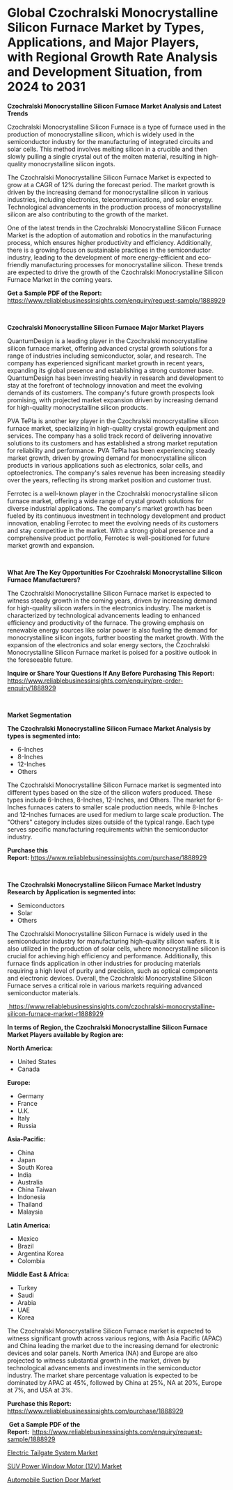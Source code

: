 <p><h1>Global Czochralski Monocrystalline Silicon Furnace Market by Types, Applications, and Major Players, with Regional Growth Rate Analysis and Development Situation, from 2024 to 2031</h1></p><p><strong>Czochralski Monocrystalline Silicon Furnace Market Analysis and Latest Trends</strong></p>
<p><p>Czochralski Monocrystalline Silicon Furnace is a type of furnace used in the production of monocrystalline silicon, which is widely used in the semiconductor industry for the manufacturing of integrated circuits and solar cells. This method involves melting silicon in a crucible and then slowly pulling a single crystal out of the molten material, resulting in high-quality monocrystalline silicon ingots.</p><p>The Czochralski Monocrystalline Silicon Furnace Market is expected to grow at a CAGR of 12% during the forecast period. The market growth is driven by the increasing demand for monocrystalline silicon in various industries, including electronics, telecommunications, and solar energy. Technological advancements in the production process of monocrystalline silicon are also contributing to the growth of the market.</p><p>One of the latest trends in the Czochralski Monocrystalline Silicon Furnace Market is the adoption of automation and robotics in the manufacturing process, which ensures higher productivity and efficiency. Additionally, there is a growing focus on sustainable practices in the semiconductor industry, leading to the development of more energy-efficient and eco-friendly manufacturing processes for monocrystalline silicon. These trends are expected to drive the growth of the Czochralski Monocrystalline Silicon Furnace Market in the coming years.</p></p>
<p><strong>Get a Sample PDF of the Report:&nbsp;</strong> <a href="https://www.reliablebusinessinsights.com/enquiry/request-sample/1888929">https://www.reliablebusinessinsights.com/enquiry/request-sample/1888929</a></p>
<p>&nbsp;</p>
<p><strong>Czochralski Monocrystalline Silicon Furnace Major Market Players</strong></p>
<p><p>QuantumDesign is a leading player in the Czochralski monocrystalline silicon furnace market, offering advanced crystal growth solutions for a range of industries including semiconductor, solar, and research. The company has experienced significant market growth in recent years, expanding its global presence and establishing a strong customer base. QuantumDesign has been investing heavily in research and development to stay at the forefront of technology innovation and meet the evolving demands of its customers. The company's future growth prospects look promising, with projected market expansion driven by increasing demand for high-quality monocrystalline silicon products.</p><p>PVA TePla is another key player in the Czochralski monocrystalline silicon furnace market, specializing in high-quality crystal growth equipment and services. The company has a solid track record of delivering innovative solutions to its customers and has established a strong market reputation for reliability and performance. PVA TePla has been experiencing steady market growth, driven by growing demand for monocrystalline silicon products in various applications such as electronics, solar cells, and optoelectronics. The company's sales revenue has been increasing steadily over the years, reflecting its strong market position and customer trust.</p><p>Ferrotec is a well-known player in the Czochralski monocrystalline silicon furnace market, offering a wide range of crystal growth solutions for diverse industrial applications. The company's market growth has been fueled by its continuous investment in technology development and product innovation, enabling Ferrotec to meet the evolving needs of its customers and stay competitive in the market. With a strong global presence and a comprehensive product portfolio, Ferrotec is well-positioned for future market growth and expansion.</p></p>
<p>&nbsp;</p>
<p><strong>What Are The Key Opportunities For Czochralski Monocrystalline Silicon Furnace Manufacturers?</strong></p>
<p><p>The Czochralski Monocrystalline Silicon Furnace market is expected to witness steady growth in the coming years, driven by increasing demand for high-quality silicon wafers in the electronics industry. The market is characterized by technological advancements leading to enhanced efficiency and productivity of the furnace. The growing emphasis on renewable energy sources like solar power is also fueling the demand for monocrystalline silicon ingots, further boosting the market growth. With the expansion of the electronics and solar energy sectors, the Czochralski Monocrystalline Silicon Furnace market is poised for a positive outlook in the foreseeable future.</p></p>
<p><strong>Inquire or Share Your Questions If Any Before Purchasing This Report:</strong> <a href="https://www.reliablebusinessinsights.com/enquiry/pre-order-enquiry/1888929">https://www.reliablebusinessinsights.com/enquiry/pre-order-enquiry/1888929</a></p>
<p>&nbsp;</p>
<p><strong>Market Segmentation</strong></p>
<p><strong>The Czochralski Monocrystalline Silicon Furnace Market Analysis by types is segmented into:</strong></p>
<p><ul><li>6-Inches</li><li>8-Inches</li><li>12-Inches</li><li>Others</li></ul></p>
<p><p>The Czochralski Monocrystalline Silicon Furnace market is segmented into different types based on the size of the silicon wafers produced. These types include 6-Inches, 8-Inches, 12-Inches, and Others. The market for 6-Inches furnaces caters to smaller scale production needs, while 8-Inches and 12-Inches furnaces are used for medium to large scale production. The "Others" category includes sizes outside of the typical range. Each type serves specific manufacturing requirements within the semiconductor industry.</p></p>
<p><strong>Purchase this Report:&nbsp;</strong><a href="https://www.reliablebusinessinsights.com/purchase/1888929">https://www.reliablebusinessinsights.com/purchase/1888929</a></p>
<p>&nbsp;</p>
<p><strong>The Czochralski Monocrystalline Silicon Furnace Market Industry Research by Application is segmented into:</strong></p>
<p><ul><li>Semiconductors</li><li>Solar</li><li>Others</li></ul></p>
<p><p>The Czochralski Monocrystalline Silicon Furnace is widely used in the semiconductor industry for manufacturing high-quality silicon wafers. It is also utilized in the production of solar cells, where monocrystalline silicon is crucial for achieving high efficiency and performance. Additionally, this furnace finds application in other industries for producing materials requiring a high level of purity and precision, such as optical components and electronic devices. Overall, the Czochralski Monocrystalline Silicon Furnace serves a critical role in various markets requiring advanced semiconductor materials.</p></p>
<p><a href="https://www.reliablebusinessinsights.com/czochralski-monocrystalline-silicon-furnace-market-r1888929">&nbsp;https://www.reliablebusinessinsights.com/czochralski-monocrystalline-silicon-furnace-market-r1888929</a></p>
<p><strong>In terms of Region, the Czochralski Monocrystalline Silicon Furnace Market Players available by Region are:</strong></p>
<p>
    <p> <strong> North America: </strong>
        <ul>
            <li>United States</li>
            <li>Canada</li>
        </ul>
        </p> 
    <p> <strong> Europe: </strong>
        <ul>
            <li>Germany</li>
            <li>France</li>
            <li>U.K.</li>
            <li>Italy</li>
            <li>Russia</li>
        </ul>
        </p> 
    <p> <strong> Asia-Pacific: </strong>
        <ul>
            <li>China</li>
            <li>Japan</li>
            <li>South Korea</li>
            <li>India</li>
            <li>Australia</li>
            <li>China Taiwan</li>
            <li>Indonesia</li>
            <li>Thailand</li>
            <li>Malaysia</li>
        </ul>
        </p> 
    <p> <strong> Latin America: </strong>
        <ul>
            <li>Mexico</li>
            <li>Brazil</li>
            <li>Argentina Korea</li>
            <li>Colombia</li>
        </ul>
        </p> 
    <p> <strong> Middle East & Africa: </strong>
        <ul>
            <li>Turkey</li>
            <li>Saudi</li>
            <li>Arabia</li>
            <li>UAE</li>
            <li>Korea</li>
        </ul>
    </p>
    </p>
<p><p>The Czochralski Monocrystalline Silicon Furnace market is expected to witness significant growth across various regions, with Asia Pacific (APAC) and China leading the market due to the increasing demand for electronic devices and solar panels. North America (NA) and Europe are also projected to witness substantial growth in the market, driven by technological advancements and investments in the semiconductor industry. The market share percentage valuation is expected to be dominated by APAC at 45%, followed by China at 25%, NA at 20%, Europe at 7%, and USA at 3%.</p></p>
<p><strong>Purchase this Report: </strong><a href="https://www.reliablebusinessinsights.com/purchase/1888929">https://www.reliablebusinessinsights.com/purchase/1888929</a></p>
<p>&nbsp;<strong>Get a Sample PDF of the Report:&nbsp;&nbsp;</strong><a href="https://www.reliablebusinessinsights.com/enquiry/request-sample/1888929">https://www.reliablebusinessinsights.com/enquiry/request-sample/1888929</a></p>
<p><strong></strong></p>
<p><p><a href="https://github.com/BryanLittlebXfbG/Market-Research-Report-List-1/blob/main/electric-tailgate-system-market.md">Electric Tailgate System Market</a></p><p><a href="https://github.com/mzurpwxu46/Market-Research-Report-List-1/blob/main/suv-power-window-motor-12v-market.md">SUV Power Window Motor (12V) Market</a></p><p><a href="https://github.com/fxdvmliw90/Market-Research-Report-List-1/blob/main/automobile-suction-door-market.md">Automobile Suction Door Market</a></p></p>